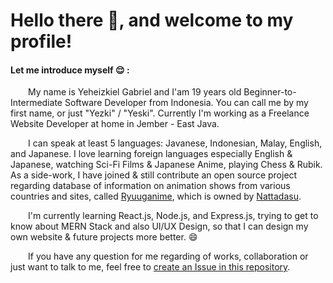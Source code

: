 # Hello there 👋, and welcome to my profile!

#### Let me introduce myself :relieved: :

&emsp;&emsp;My name is Yeheizkiel Gabriel and I'am 19 years old Beginner-to-Intermediate Software Developer from Indonesia. You can call me by my first name, or just "Yezki" / "Yeski". Currently I'm working as a Freelance Website Developer at home in Jember - East Java.
  
&emsp;&emsp;I can speak at least 5 languages: Javanese, Indonesian, Malay, English, and Japanese. I love learning foreign languages especially English & Japanese, watching Sci-Fi Films & Japanese Anime, playing Chess & Rubik. As a side-work, I have joined & still contribute an open source project regarding database of information on animation shows from various countries and sites, called [Ryuuganime](https://github.com/ryuuganime "Open-source Anime Database Project"), which is owned by [Nattadasu](https://github.com/nattadasu "The owner of Ryuuganime Project").

&emsp;&emsp;I'm currently learning React.js, Node.js, and Express.js, trying to get to know about MERN Stack and also UI/UX Design, so that I can design my own website & future projects more better. 😄

&emsp;&emsp;If you have any question for me regarding of works, collaboration or just want to talk to me, feel free to [create an Issue in this repository](https://github.com/yeheizkiel/yeheizkiel/issues/new).
      
<!--
**yeheizkiel/yeheizkiel** is a ✨ _special_ ✨ repository because its `README.md` (this file) appears on your GitHub profile.

Here are some ideas to get you started:

- 🔭 I’m currently working on ...
- 🌱 I’m currently learning ...
- 👯 I’m looking to collaborate on ...
- 🤔 I’m looking for help with ...
- 💬 Ask me about ...
- 📫 How to reach me: ...
- 😄 Pronouns: ...
- ⚡ Fun fact: ...
-->
